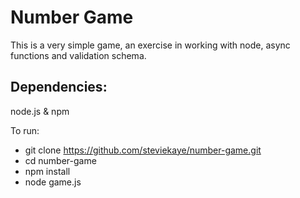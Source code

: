 # Number Game
This is a very simple game, an exercise in working with node, async functions and validation schema.

## Dependencies:
node.js & npm


To run:
* git clone https://github.com/steviekaye/number-game.git
* cd number-game
* npm install
* node game.js